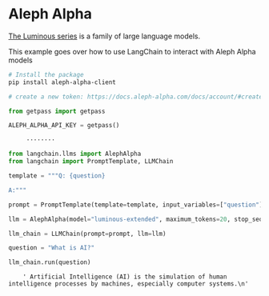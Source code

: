 # Aleph Alpha

[The Luminous series](https://docs.aleph-alpha.com/docs/introduction/luminous/) is a family of large language models.

This example goes over how to use LangChain to interact with Aleph Alpha models

<!-- WARNING: THIS FILE WAS AUTOGENERATED! DO NOT EDIT! Instead, edit the notebook w/the location & name as this file. -->


```bash
# Install the package
pip install aleph-alpha-client
```


```python
# create a new token: https://docs.aleph-alpha.com/docs/account/#create-a-new-token

from getpass import getpass

ALEPH_ALPHA_API_KEY = getpass()
```

<CodeOutputBlock lang="python">

```
     ········
```

</CodeOutputBlock>


```python
from langchain.llms import AlephAlpha
from langchain import PromptTemplate, LLMChain
```


```python
template = """Q: {question}

A:"""

prompt = PromptTemplate(template=template, input_variables=["question"])
```


```python
llm = AlephAlpha(model="luminous-extended", maximum_tokens=20, stop_sequences=["Q:"], aleph_alpha_api_key=ALEPH_ALPHA_API_KEY)
```


```python
llm_chain = LLMChain(prompt=prompt, llm=llm)
```


```python
question = "What is AI?"

llm_chain.run(question)
```

<CodeOutputBlock lang="python">

```
    ' Artificial Intelligence (AI) is the simulation of human intelligence processes by machines, especially computer systems.\n'
```

</CodeOutputBlock>
